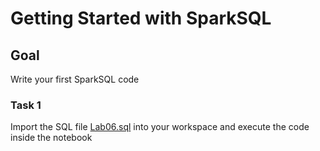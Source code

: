 # Getting Started with SparkSQL

## Goal

Write your first SparkSQL code

### Task 1

Import the SQL file [Lab06.sql](./Lab06.sql) into your workspace and execute the code inside the notebook